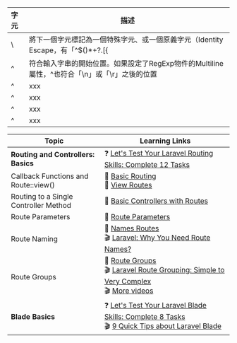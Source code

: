 | 字元 | 描述 |
| :------------- | ------------- |
| \ | 將下一個字元標記為一個特殊字元、或一個原義字元（Identity Escape，有「^$()*+?.[\{|」共計12個） <br> 、或一個向後參照（backreferences）、或一個八進制跳脫符。 <br> 例如，「n」符合字元「n」。「\n」符合一個換行符。序列「\\」符合「\」而「\(」則符合「(」 |
| ^ | 符合輸入字串的開始位置。如果設定了RegExp物件的Multiline屬性，^也符合「\n」或「\r」之後的位置 |
| ^ | xxx |
| ^ | xxx |
| ^ | xxx |
| ^ | xxx |

| Topic | Learning Links |
| ----- | ----- |
| **Routing and Controllers: Basics** | :question: [Let's Test Your Laravel Routing Skills: Complete 12 Tasks](https://www.youtube.com/watch?v=pENlD3izA3Q) |
| Callback Functions and Route::view() |:book: [Basic Routing](https://laravel.com/docs/routing#basic-routing) <br>:book: [View Routes](https://laravel.com/docs/routing#view-routes) <br>|
| Routing to a Single Controller Method |:book: [Basic Controllers with Routes](https://laravel.com/docs/controllers#basic-controllers) <br>|
| Route Parameters |:book: [Route Parameters](https://laravel.com/docs/routing#route-parameters) <br>|
| Route Naming |:book: [Names Routes](https://laravel.com/docs/routing#named-routes) <br> :clapper: [Laravel: Why You Need Route Names?](https://www.youtube.com/watch?v=7lalb6HtR1c) <br>|
| Route Groups |:book: [Route Groups](https://laravel.com/docs/routing#route-groups) <br> :clapper: [Laravel Route Grouping: Simple to Very Complex](https://www.youtube.com/watch?v=I6kyfSmPhn8) <br> :clapper: [More videos](videos/route-groups.md) |
| **Blade Basics** | :question: [Let's Test Your Laravel Blade Skills: Complete 8 Tasks](https://www.youtube.com/watch?v=P8s7UHuUhbg)<br>:clapper: [9 Quick Tips about Laravel Blade](https://www.youtube.com/watch?v=-Glz1InN68o) <br>|
